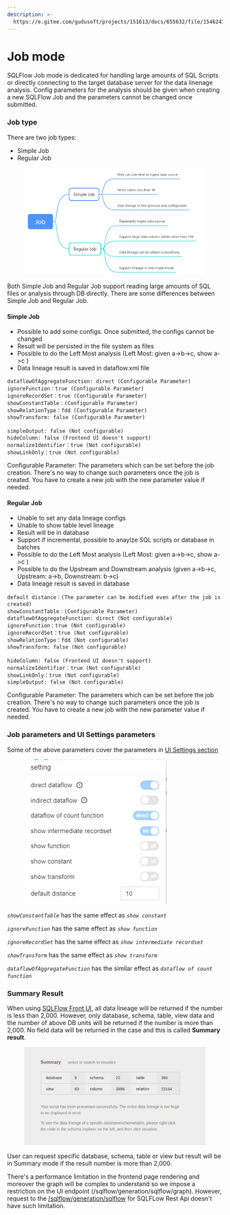 ```yaml
---
description: >-
  https://e.gitee.com/gudusoft/projects/151613/docs/655632/file/1546243?sub_id=5928451
---
```


# Job mode

SQLFlow Job mode is dedicated for handling large amounts of SQL Scripts or directly connecting to the target database server for the data linenage analysis. Config parameters for the analysis should be given when creating a new SQLFlow Job and the parameters cannot be changed once submitted.&#x20;

### Job type

There are two job types:

* Simple Job
* Regular Job

&#x20;

<figure><img src="../../../.gitbook/assets/image (1).png" alt=""><figcaption></figcaption></figure>

Both Simple Job and Regular Job support reading large amounts of SQL files or analysis through DB directly. There are some differences between Simple Job and Regular Job.&#x20;

#### Simple Job

* Possible to add some configs. Once submitted, the configs cannot be changed
* Result will be persisted in the file system as files
* Possible to do the Left Most analysis (Left Most: given a->b->c, show a->c )
* Data lineage result is saved in dataflow.xml file

```
dataflowOfAggregateFunction: direct (Configurable Parameter)
ignoreFunction：true (Configurable Parameter)
ignoreRecordSet：true (Configurable Parameter)
showConstantTable：(Configurable Parameter)
showRelationType：fdd (Configurable Parameter)
showTransform: false (Configurable Parameter)

simpleOutput: false (Not configurable)
hideColumn: false (Frontend UI doesn't support)
normalizeIdentifier：true (Not configurable)
showLinkOnly：true (Not configurable)
```

Configurable Parameter:  The parameters which can be set before the job creation. There's no way to change such parameters once the job is created. You have to create a new job with the new parameter value if needed.

#### Regular Job

* Unable to set any data lineage configs
* Unable to show table level lineage
* Result will be in database
* Support if incremental, possible to anaylze SQL scripts or database in batches
* Possible to do the Left Most analysis (Left Most: given a->b->c, show a->c )
* Possible to do the Upstream and Downstream analysis (given a->b->c, Upstream: a->b, Downstream: b->c)
* Data lineage result is saved in database

```
default distance：(The parameter can be modified even after the job is created)
showConstantTable：(Configurable Parameter)
dataflowOfAggregateFunction: direct (Not configurable)
ignoreFunction：true (Not configurable)
ignoreRecordSet：true (Not configurable)
showRelationType：fdd (Not configurable)
showTransform: false (Not configurable)

hideColumn: false (Frontend UI doesn't support)
normalizeIdentifier：true (Not configurable)
showLinkOnly：true (Not configurable)
simpleOutput: false (Not configurable)
```

Configurable Parameter:  The parameters which can be set before the job creation. There's no way to change such parameters once the job is created. You have to create a new job with the new parameter value if needed.

### Job parameters and UI Settings parameters

Some of the above parameters cover the parameters in [UI Settings section](../../ui/settings.md)

<figure><img src="../../../.gitbook/assets/12321.png" alt=""><figcaption></figcaption></figure>

_`showConstantTable`_ has the same effect as _`show constant`_

_`ignoreFunction`_ has the same effect as _`show function`_

_`ignoreRecordSet`_ has the same effect as _`show intermediate recordset`_

_`showTransform`_ has the same effect as _`show transform`_

_`dataflowOfAggregateFunction`_ has the similar effect as _`dataflow of count function`_

### Summary Result

When using [SQLFlow Front UI](../../ui/), all data lineage will be returned if the number is less than 2,000. However, only database, schema, table, view data and the number of above DB units will be returned if the number is more than 2,000. No field data will be returned in the case and this is called **Summary result**.

<figure><img src="../../../.gitbook/assets/Screenshot from 2022-10-25 23-58-49.png" alt=""><figcaption></figcaption></figure>

User can request specific database, schema, table or view but result will be in Summary mode if the result number is more than 2,000.

There's a performance limitation in the frontend page rendering and moreover the graph will be complex to understand so we impose a restriction on the UI endpoint (/sqlflow/generation/sqlflow/graph). However, request to the [/sqlflow/generation/sqlflow](../../../3.-api-docs/sqlflow-rest-api-reference/generation-interface/sqlflow-generation-sqlflow.md) for SQLFLow Rest Api doesn't have such limitation.
